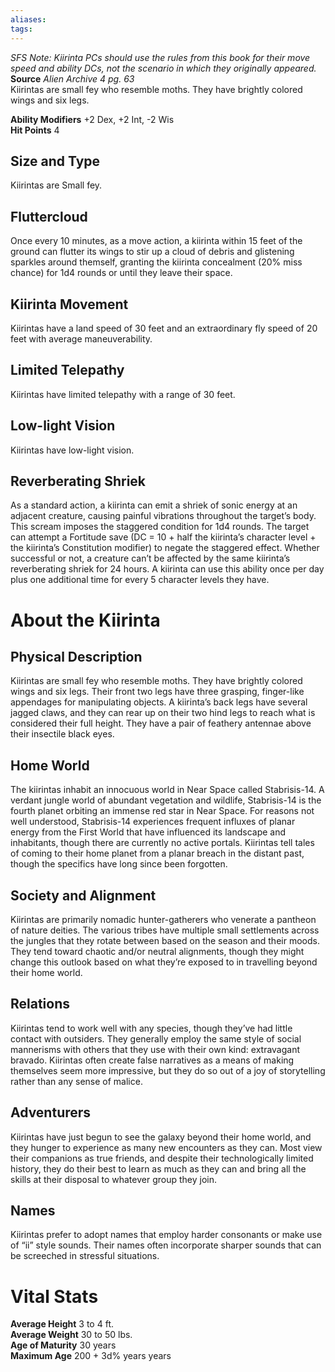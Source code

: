 ```yaml
---
aliases: 
tags: 
---
```

_SFS Note: Kiirinta PCs should use the rules from this book for their move speed and ability DCs, not the scenario in which they originally appeared._  
**Source** _Alien Archive 4 pg. 63_  
Kiirintas are small fey who resemble moths. They have brightly colored wings and six legs.  
  
**Ability Modifiers** +2 Dex, +2 Int, -2 Wis  
**Hit Points** 4

## Size and Type

Kiirintas are Small fey.  

## Fluttercloud

Once every 10 minutes, as a move action, a kiirinta within 15 feet of the ground can flutter its wings to stir up a cloud of debris and glistening sparkles around themself, granting the kiirinta concealment (20% miss chance) for 1d4 rounds or until they leave their space.  

## Kiirinta Movement

Kiirintas have a land speed of 30 feet and an extraordinary fly speed of 20 feet with average maneuverability.  

## Limited Telepathy

Kiirintas have limited telepathy with a range of 30 feet.  

## Low-light Vision

Kiirintas have low-light vision.  

## Reverberating Shriek

As a standard action, a kiirinta can emit a shriek of sonic energy at an adjacent creature, causing painful vibrations throughout the target’s body. This scream imposes the staggered condition for 1d4 rounds. The target can attempt a Fortitude save (DC = 10 + half the kiirinta’s character level + the kiirinta’s Constitution modifier) to negate the staggered effect. Whether successful or not, a creature can’t be affected by the same kiirinta’s reverberating shriek for 24 hours. A kiirinta can use this ability once per day plus one additional time for every 5 character levels they have.

# About the Kiirinta

## Physical Description

Kiirintas are small fey who resemble moths. They have brightly colored wings and six legs. Their front two legs have three grasping, finger-like appendages for manipulating objects. A kiirinta’s back legs have several jagged claws, and they can rear up on their two hind legs to reach what is considered their full height. They have a pair of feathery antennae above their insectile black eyes.  

## Home World

The kiirintas inhabit an innocuous world in Near Space called Stabrisis-14. A verdant jungle world of abundant vegetation and wildlife, Stabrisis-14 is the fourth planet orbiting an immense red star in Near Space. For reasons not well understood, Stabrisis-14 experiences frequent influxes of planar energy from the First World that have influenced its landscape and inhabitants, though there are currently no active portals. Kiirintas tell tales of coming to their home planet from a planar breach in the distant past, though the specifics have long since been forgotten.  

## Society and Alignment

Kiirintas are primarily nomadic hunter-gatherers who venerate a pantheon of nature deities. The various tribes have multiple small settlements across the jungles that they rotate between based on the season and their moods. They tend toward chaotic and/or neutral alignments, though they might change this outlook based on what they’re exposed to in travelling beyond their home world.  

## Relations

Kiirintas tend to work well with any species, though they’ve had little contact with outsiders. They generally employ the same style of social mannerisms with others that they use with their own kind: extravagant bravado. Kiirintas often create false narratives as a means of making themselves seem more impressive, but they do so out of a joy of storytelling rather than any sense of malice.  

## Adventurers

Kiirintas have just begun to see the galaxy beyond their home world, and they hunger to experience as many new encounters as they can. Most view their companions as true friends, and despite their technologically limited history, they do their best to learn as much as they can and bring all the skills at their disposal to whatever group they join.  

## Names

Kiirintas prefer to adopt names that employ harder consonants or make use of “ii” style sounds. Their names often incorporate sharper sounds that can be screeched in stressful situations.  

# Vital Stats

**Average Height** 3 to 4 ft.  
**Average Weight** 30 to 50 lbs.  
**Age of Maturity** 30 years  
**Maximum Age** 200 + 3d% years years